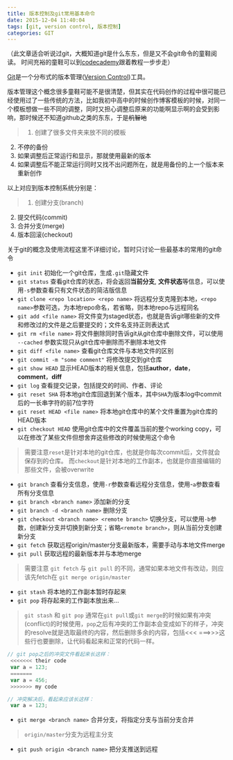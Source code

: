 ```yaml
---
title: 版本控制及git常用基本命令
date: 2015-12-04 11:40:04
tags: [git, version control, 版本控制]
categories: GIT
---
```

（此文章适合听说过git，大概知道git是什么东东，但是又不会git命令的童鞋阅读。
时间充裕的童鞋可以到[codecademy](https://www.codecademy.com/learn/learn-git)跟着教程一步步走）

[Git](https://git-scm.com/)是一个分布式的版本管理([Version Control](https://git-scm.com/book/en/v2/Getting-Started-About-Version-Control))工具。

版本管理这个概念很多童鞋可能不是很清楚，但其实在代码创作的过程中很可能已经使用过了一些传统的方法，比如我初中高中的时候创作博客模板的时候，对同一个模板想做一些不同的调整，同时又担心调整后原来的功能啊显示啊的会受到影响，那时候还不知道github之类的东东，于是~~机智地~~
> 1. 创建了很多文件夹来放不同的模板
2. 不停的备份
3. 如果调整后正常运行和显示，那就使用最新的版本
4. 如果调整后不能正常运行同时又找不出问题所在，就是用备份的上一个版本来重新创作

以上对应到版本控制系统分别是：
> 1. 创建分支(branch)
2. 提交代码(commit)
3. 合并分支(merge)
4. 版本回滚(checkout)

关于git的概念及使用流程这里不详细讨论，暂时只讨论一些最基本的常用的git命令
* `git init` 初始化一个git仓库，生成`.git`隐藏文件
* `git status` 查看git仓库的状态，将会返回**当前分支**, **文件状态**等信息，可以使用`-s`参数查看只有文件状态的简洁版信息
* `git clone <repo location> <repo name>` 将远程分支克隆到本地，`<repo name>`参数可选，为本地repo命名，若省略，则本地repo与远程同名
* `git add <file name>` 将文件变为staged状态，也就是告诉git哪些新的文件和修改过的文件是之后要提交的；文件名支持正则表达式
* `git rm <file name>` 将文件删除同时告诉git从git仓库中删除文件，可以使用 `--cached` 参数实现只从git仓库中删除而不删除本地文件
* `git diff <file name>` 查看git仓库文件与本地文件的区别
* `git commit -m "some comment"` 将修改提交到git仓库
* `git show HEAD` 显示HEAD版本的相关信息，包括**author**，**date**，**comment**，**diff**
* `git log` 查看提交记录，包括提交的时间、作者、评论
* `git reset SHA` 将本地git仓库回退到某个版本，其中`SHA`为版本log中commit后的一长串字符的前7位字符
* `git reset HEAD <file name>` 将本地git仓库中的某个文件重置为git仓库的HEAD版本
* `git checkout HEAD` 使用git仓库中的文件覆盖当前的整个working copy，可以在修改了某些文件但想舍弃这些修改的时候使用这个命令
> 需要注意`reset`是针对本地的git仓库，也就是你每次commit后，文件就会保存到的仓库。
而`checkout`是针对本地的工作副本，也就是你直接编辑的那些文件，会被overwrite
* `git branch` 查看分支信息，使用`-r`参数查看远程分支信息，使用-`a`参数查看所有分支信息
* `git branch <branch name>` 添加新的分支
* `git branch -d <branch name>` 删除分支
* `git checkout <branch name> <remote branch>` 切换分支，可以使用`-b`参数，创建新分支并切换到新分支；省略`<remote branch>`，则从当前分支创建新分支
* `git fetch` 获取远程origin/master分支最新版本，需要手动与本地文件merge
* `git pull` 获取远程的最新版本并与本地merge
> 需要注意 `git fetch` 与 `git pull` 的不同，通常如果本地文件有改动，则应该先fetch在 `git merge origin/master` 
* `git stash` 将本地的工作副本暂时存起来
* `git pop` 将存起来的工作副本放出来…
> `git stash` 和 `git pop` 通常在`git pull`或`git merge`的时候如果有冲突(conflict)的时候使用，`pop`之后有冲突的工作副本会变成如下的样子，冲突的resolve就是选取最终的内容，然后删除多余的内容，包括<<< ===>>>这些行也要删除，让代码看起来和正常的代码一样。
``` javascript
// git pop之后的冲突文件看起来长这样：
 <<<<<<< their code
 var a = 123;
 =======
 var a = 456;
 >>>>>>> my code
```
``` javascript
// 冲突解决后，看起来应该长这样：
 var a = 123;
```
* `git merge <branch name>` 合并分支，将指定分支与当前分支合并
> `origin/master`分支为远程主分支
* `git push origin <branch name>` 把分支推送到远程
